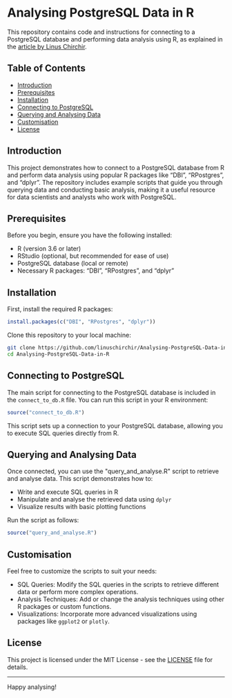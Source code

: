 # Analysing PostgreSQL Data in R

This repository contains code and instructions for connecting to a PostgreSQL database and performing data analysis using R, as explained in the [article by Linus Chirchir](https://medium.com/@linuschirchir/analysing-postgresql-data-in-r-7ea2b2565ba7).

## Table of Contents
- [Introduction](#introduction)
- [Prerequisites](#prerequisites)
- [Installation](#installation)
- [Connecting to PostgreSQL](#connecting-to-postgresql)
- [Querying and Analysing Data](#querying-and-analyzing-data)
- [Customisation](#customisation)
- [License](#license)

## Introduction

This project demonstrates how to connect to a PostgreSQL database from R and perform data analysis using popular R packages like “DBI”, “RPostgres”, and “dplyr”. The repository includes example scripts that guide you through querying data and conducting basic analysis, making it a useful resource for data scientists and analysts who work with PostgreSQL.

## Prerequisites

Before you begin, ensure you have the following installed:

- R (version 3.6 or later)
- RStudio (optional, but recommended for ease of use)
- PostgreSQL database (local or remote)
- Necessary R packages: “DBI”, “RPostgres”, and “dplyr”

## Installation

First, install the required R packages:

```r
install.packages(c("DBI", "RPostgres", "dplyr"))
```

Clone this repository to your local machine:

```bash
git clone https://github.com/linuschirchir/Analysing-PostgreSQL-Data-in-R.git
cd Analysing-PostgreSQL-Data-in-R
```

## Connecting to PostgreSQL

The main script for connecting to the PostgreSQL database is included in the `connect_to_db.R` file. You can run this script in your R environment:

```r
source("connect_to_db.R")
```

This script sets up a connection to your PostgreSQL database, allowing you to execute SQL queries directly from R.

## Querying and Analysing Data

Once connected, you can use the "query_and_analyse.R" script to retrieve and analyse data. This script demonstrates how to:

- Write and execute SQL queries in R
- Manipulate and analyse the retrieved data using `dplyr`
- Visualize results with basic plotting functions

Run the script as follows:

```r
source("query_and_analyse.R")
```

## Customisation

Feel free to customize the scripts to suit your needs:

- SQL Queries: Modify the SQL queries in the scripts to retrieve different data or perform more complex operations.
- Analysis Techniques: Add or change the analysis techniques using other R packages or custom functions.
- Visualizations: Incorporate more advanced visualizations using packages like `ggplot2` or `plotly`.

## License

This project is licensed under the MIT License - see the [LICENSE](LICENSE) file for details.

---

Happy analysing!
```
